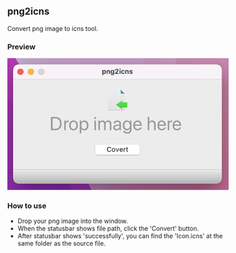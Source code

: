 ## png2icns
Convert png image to icns tool.
### Preview
![Preview](https://github.com/J0ins08/png2icns/blob/main/Preview.png)
### How to use
- Drop your png image into the window.
- When the statusbar shows file path, click the 'Convert' button.
- After statusbar shows 'successfully', you can find the 'Icon.icns' at the same folder as the source file.
